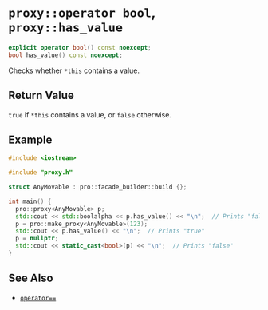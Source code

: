 # `proxy::operator bool`, `proxy::has_value`

```cpp
explicit operator bool() const noexcept;
bool has_value() const noexcept;
```

Checks whether `*this` contains a value.

## Return Value

`true` if `*this` contains a value, or `false` otherwise.

## Example

```cpp
#include <iostream>

#include "proxy.h"

struct AnyMovable : pro::facade_builder::build {};

int main() {
  pro::proxy<AnyMovable> p;
  std::cout << std::boolalpha << p.has_value() << "\n";  // Prints "false"
  p = pro::make_proxy<AnyMovable>(123);
  std::cout << p.has_value() << "\n";  // Prints "true"
  p = nullptr;
  std::cout << static_cast<bool>(p) << "\n";  // Prints "false"
}
```

## See Also

- [`operator==`](friend_operator_equality.md)
